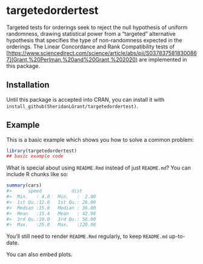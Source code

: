 
<!-- README.md is generated from README.Rmd. Please edit that file -->

# targetedordertest

<!-- badges: start -->

<!-- badges: end -->

Targeted tests for orderings seek to reject the null hypothesis of
uniform randomness, drawing statistical power from a “targeted”
alternative hypothesis that specifies the type of non-randomness
expected in the orderings. The Linear Concordance and Rank Compatibility
tests of
[https://www.sciencedirect.com/science/article/abs/pii/S0378375818300867](Grant,%20Perlman,%20and%20Grant,%202020)
are implemented in this package.

## Installation

<!-- You can install the released version of targetedordertest from [CRAN](https://CRAN.R-project.org) with: -->

<!-- ``` r -->

<!-- install.packages("targetedordertest") -->

<!-- ``` -->

Until this package is accepted into CRAN, you can install it with
`install_github(SheridanLGrant/targetedordertest)`.

## Example

This is a basic example which shows you how to solve a common problem:

``` r
library(targetedordertest)
## basic example code
```

What is special about using `README.Rmd` instead of just `README.md`?
You can include R chunks like so:

``` r
summary(cars)
#>      speed           dist       
#>  Min.   : 4.0   Min.   :  2.00  
#>  1st Qu.:12.0   1st Qu.: 26.00  
#>  Median :15.0   Median : 36.00  
#>  Mean   :15.4   Mean   : 42.98  
#>  3rd Qu.:19.0   3rd Qu.: 56.00  
#>  Max.   :25.0   Max.   :120.00
```

You’ll still need to render `README.Rmd` regularly, to keep `README.md`
up-to-date.

You can also embed plots.
